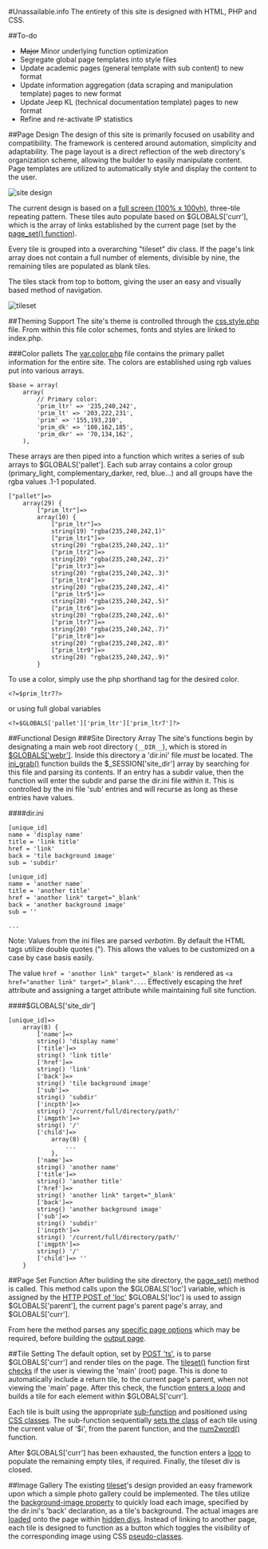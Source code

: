 #Unassailable.info
The entirety of this site is designed with HTML, PHP and CSS.

##To-do
- ~~Major~~ Minor underlying function optimization
- Segregate global page templates into style files
- Update academic pages (general template with sub content) to new format
- Update information aggregation (data scraping and manipulation template) pages to new format
- Update Jeep KL (technical documentation template) pages to new format
- Refine and re-activate IP statistics

##Page Design
The design of this site is primarily focused on usability and compatibility.  The framework is centered around automation, simplicity and adaptability.  The page layout is a direct reflection of the web directory's organization scheme, allowing the builder to easily manipulate content.  Page templates are utilized to automatically style and display the content to the user.

![site design](https://raw.githubusercontent.com/unassailable/uinfo/master/media/design.png)

The current design is based on a [full screen (100% x 100vh)](https://github.com/unassailable/uinfo/blob/master/inc/css.layout.css), three-tile repeating pattern.  These tiles auto populate based on $GLOBALS['curr'], which is the array of links established by the current page (set by the [page_set() function](https://github.com/unassailable/uinfo/blob/master/inc/function.php#L63)).

Every tile is grouped into a overarching "tileset" div class.  If the page's link array does not contain a full number of elements, divisible by nine, the remaining tiles are populated as blank tiles.

The tiles stack from top to bottom, giving the user an easy and visually based method of navigation.

![tileset](https://raw.githubusercontent.com/unassailable/uinfo/master/media/tileset.png)

##Theming Support
The site's theme is controlled through the [css.style.php](https://github.com/unassailable/uinfo/blob/master/inc/css.style.php) file.  From within this file color schemes, fonts and styles are linked to index.php.

###Color pallets
The [var.color.php](https://github.com/unassailable/uinfo/blob/master/inc/var.color.php) file contains the primary pallet information for the entire site.  The colors are established using rgb values put into various arrays.
```
$base = array(
	array(
		// Primary color:
		'prim_ltr' => '235,240,242',
		'prim_lt' => '203,222,231',
		'prim' => '155,193,210',
		'prim_dk' => '108,162,185',
		'prim_dkr' => '70,134,162',
	),
```
These arrays are then piped into a function which writes a series of sub arrays to $GLOBALS['pallet'].  Each sub array contains a color group (primary_light, complementary_darker, red, blue...) and all groups have the rgba values .1-1 populated.
```
["pallet"]=>
	array(29) {
		["prim_ltr"]=>
		array(10) {
			["prim_ltr"]=>
			string(19) "rgba(235,240,242,1)"
			["prim_ltr1"]=>
			string(20) "rgba(235,240,242,.1)"
			["prim_ltr2"]=>
			string(20) "rgba(235,240,242,.2)"
			["prim_ltr3"]=>
			string(20) "rgba(235,240,242,.3)"
			["prim_ltr4"]=>
			string(20) "rgba(235,240,242,.4)"
			["prim_ltr5"]=>
			string(20) "rgba(235,240,242,.5)"
			["prim_ltr6"]=>
			string(20) "rgba(235,240,242,.6)"
			["prim_ltr7"]=>
			string(20) "rgba(235,240,242,.7)"
			["prim_ltr8"]=>
			string(20) "rgba(235,240,242,.8)"
			["prim_ltr9"]=>
			string(20) "rgba(235,240,242,.9)"
		}
```
To use a color, simply use the php shorthand tag for the desired color. 
```
<?=$prim_ltr7?>
```
or using full global variables
```
<?=$GLOBALS['pallet']['prim_ltr']['prim_ltr7']?>
```

##Functional Design
###Site Directory Array
The site's functions begin by designating a main web root directory (`__DIR__`), which is stored in [$GLOBALS['webr']](https://github.com/unassailable/uinfo/blob/master/inc/function.php#L6).  Inside this directory a 'dir.ini' file *must* be located.  The [ini_grab()](https://github.com/unassailable/uinfo/blob/master/inc/function.php#L36) function builds the $_SESSION['site_dir'] array by searching for this file and parsing its contents.  If an entry has a subdir value, then the function will enter the subdir and parse the dir.ini file within it.  This is controlled by the ini file 'sub' entries and will recurse as long as these entries have values.

####dir.ini
```
[unique_id]
name = 'display name'
title = 'link title'
href = 'link'
back = 'tile background image'
sub = 'subdir'

[unique_id]
name = 'another name'
title = 'another title'
href = 'another link" target="_blank'
back = 'another background image'
sub = ''

...
```

Note: Values from the ini files are parsed *verbatim*.  By default the HTML tags utilize double quotes (").  This allows the values to be customized on a case by case basis easily.

The value `href = 'another link" target="_blank'` is rendered as `<a href="another link" target="_blank"...`.  Effectively escaping the href attribute and assigning a target attribute while maintaining full site function.

####$GLOBALS['site_dir']
```
[unique_id]=>
	array(8) {
		['name']=>
		string() 'display name'
		['title']=>
		string() 'link title'
		['href']=>
		string() 'link'
		['back']=>
		string() 'tile background image'
		['sub']=>
		string() 'subdir'
		['incpth']=>
		string() '/current/full/directory/path/'
		['imgpth']=>
		string() '/'
		['child']=>
			array(8) {
				...
			},
		['name']=>
		string() 'another name'
		['title']=>
		string() 'another title'
		['href']=>
		string() 'another link" target="_blank'
		['back']=>
		string() 'another background image'
		['sub']=>
		string() 'subdir'
		['incpth']=>
		string() '/current/full/directory/path/'
		['imgpth']=>
		string() '/'
		['child']=> ''
    }
```

##Page Set Function
After building the site directory, the [page_set()](https://github.com/unassailable/uinfo/blob/master/inc/function.php#L63) method is called.  This method calls upon the $GLOBALS['loc'] variable, which is assigned by the [HTTP POST of 'loc'](https://github.com/unassailable/uinfo/blob/master/inc/function.php#L9)  $GLOBALS['loc'] is used to assign $GLOBALS['parent'], the current page's parent page's array, and $GLOBALS['curr'].

From here the method parses any [specific page options](https://github.com/unassailable/uinfo/blob/master/inc/function.php#L77) which may be required, before building the [output page](https://github.com/unassailable/uinfo/blob/master/inc/function.php#L82).

##Tile Setting
The default option, set by [POST 'ts'](https://github.com/unassailable/uinfo/blob/master/inc/function.php#L8), is to parse $GLOBALS['curr'] and render tiles on the page.  The [tileset()](https://github.com/unassailable/uinfo/blob/master/inc/function.php#L96-L127) function first [checks](https://github.com/unassailable/uinfo/blob/master/inc/function.php#L102-L107) if the user is viewing the 'main' (root) page.  This is done to automatically include a return tile, to the current page's parent, when not viewing the 'main' page.  After this check, the function [enters a loop](https://github.com/unassailable/uinfo/blob/master/inc/function.php#L108-L120) and builds a tile for each element within $GLOBALS['curr'].

Each tile is built using the appropriate [sub-function](https://github.com/unassailable/uinfo/blob/master/inc/function.php#L129-L154) and positioned using [CSS classes](https://github.com/unassailable/uinfo/blob/master/inc/css.layout.css#L77-L130).  The sub-function sequentially [sets the class](https://github.com/unassailable/uinfo/blob/master/inc/function.php#L142) of each tile using the current value of '$i', from the parent function, and the [num2word()](https://github.com/unassailable/uinfo/blob/master/inc/function.php#L703-L813) function.

After $GLOBALS['curr'] has been exhausted, the function enters a [loop](https://github.com/unassailable/uinfo/blob/master/inc/function.php#L121-L124) to populate the remaining empty tiles, if required.  Finally, the tileset div is closed.

##Image Gallery
The existing [tileset](https://github.com/unassailable/uinfo/blob/master/inc/function.php#L96)'s design provided an easy framework upon which a simple photo gallery could be implemented.  The tiles utilize the [background-image property](https://github.com/unassailable/uinfo/blob/master/inc/function.php#L142) to quickly load each image, specified by the dir.ini's 'back' declaration, as a tile's background.  The actual images are [loaded](https://github.com/unassailable/uinfo/blob/master/inc/function.php#L147) onto the page within [hidden divs](https://github.com/unassailable/uinfo/blob/master/inc/css.style.php#L372-L376).  Instead of linking to another page, each tile is designed to function as a button which toggles the visibility of the corresponding image using CSS [pseudo-classes](https://github.com/unassailable/uinfo/blob/master/inc/css.style.php#L378-L390).
